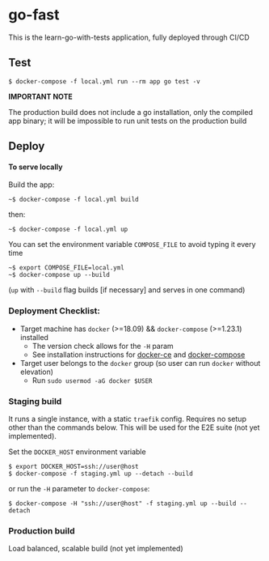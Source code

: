 # go-fast

This is the learn-go-with-tests application, fully deployed through CI/CD

## Test

    $ docker-compose -f local.yml run --rm app go test -v

**IMPORTANT NOTE**

The production build does not include a go installation, only the compiled app binary; it will be impossible to run unit tests on the production build

## Deploy

#### To serve locally

Build the app:

    ~$ docker-compose -f local.yml build

then:

    ~$ docker-compose -f local.yml up

You can set the environment variable `COMPOSE_FILE` to avoid typing it every time

    ~$ export COMPOSE_FILE=local.yml
    ~$ docker-compose up --build

(`up` with `--build` flag builds [if necessary] and serves in one command)

### Deployment Checklist:

- Target machine has `docker` (>=18.09) && `docker-compose` (>=1.23.1) installed
  - The version check allows for the `-H` param
  - See installation instructions for [docker-ce](https://docs.docker.com/install/linux/docker-ce/ubuntu/) and [docker-compose](https://docs.docker.com/compose/install/)
- Target user belongs to the `docker` group (so user can run `docker` without elevation)
  - Run `sudo usermod -aG docker $USER`

### Staging build

It runs a single instance, with a static `traefik` config. Requires no setup other than the commands below. This will be used for the E2E suite (not yet implemented).

Set the `DOCKER_HOST` environment variable

    $ export DOCKER_HOST=ssh://user@host
    $ docker-compose -f staging.yml up --detach --build

or run the `-H` parameter to `docker-compose`:

    $ docker-compose -H "ssh://user@host" -f staging.yml up --build --detach

### Production build

Load balanced, scalable build (not yet implemented)
